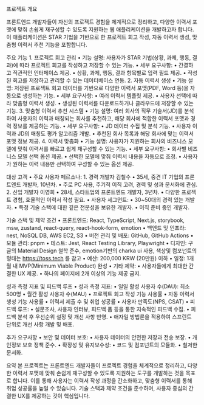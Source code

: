 프로젝트 개요

프론트엔드 개발자들이 자신의 프로젝트 경험을 체계적으로 정리하고, 다양한 이력서 포맷에 맞춰 손쉽게 재구성할 수 있도록 지원하는 웹 애플리케이션을 개발하고자 합니다. 이 애플리케이션은 STAR 기법을 기반으로 한 프로젝트 회고 작성, 자동 이력서 생성, 맞춤형 이력서 추천 기능을 포함합니다.

주요 기능
	1.	프로젝트 회고 관리
	•	기능 설명: 사용자가 STAR 기법(상황, 과제, 행동, 결과)에 따라 프로젝트 회고를 작성하고 저장할 수 있는 기능.
	•	세부 요구사항:
	•	간결하고 직관적인 인터페이스 제공.
	•	상황, 과제, 행동, 결과 항목별로 입력 필드 제공.
	•	작성된 회고를 저장하고 관리할 수 있는 데이터베이스 연동.
	2.	자동 이력서 생성
	•	기능 설명: 저장된 프로젝트 회고 데이터를 기반으로 다양한 이력서 포맷(PDF, Word 등)을 자동으로 생성하는 기능.
	•	세부 요구사항:
	•	여러 이력서 템플릿 제공.
	•	사용자 선택에 따라 맞춤형 이력서 생성.
	•	생성된 이력서를 다운로드하거나 클라우드에 저장할 수 있는 기능.
	3.	맞춤형 이력서 추천 시스템
	•	기능 설명: 여러 회사의 직무 기술서(JD)를 분석하여 사용자의 이력과 매칭되는 회사를 추천하고, 해당 회사에 적합한 이력서 포맷과 경력 정보를 제공하는 기능.
	•	세부 요구사항:
	•	JD 데이터 수집 및 분석 기능.
	•	사용자 이력과 JD의 매칭도 평가 알고리즘 개발.
	•	추천된 회사 목록과 해당 회사에 맞는 이력서 포맷 정보 제공.
	4.	이력서 맞춤화
	•	기능 설명: 사용자가 지원하는 회사의 비즈니스 모델에 맞춰 이력서를 빠르고 쉽게 재구성할 수 있는 기능.
	•	세부 요구사항:
	•	회사별 비즈니스 모델 선택 옵션 제공.
	•	선택한 모델에 맞춰 이력서 내용을 자동으로 조정.
	•	사용자가 원하는 이력 내용만 선택하여 구성할 수 있는 옵션 제공.

대상 고객
	•	주요 사용자 페르소나:
	1.	경력 개발자 김철수
	•	35세, 중견 IT 기업의 프론트엔드 개발자, 10년차.
	•	주로 PC 사용, 주기적 이직 고려, 경력 및 성과 문서화에 관심.
	2.	신입 개발자 이영희
	•	28세, 스타트업의 프론트엔드 개발자, 3년차.
	•	다양한 프로젝트 경험, 효율적인 이력서 작성 필요.
	•	사용자 세그먼트:
	•	30~50대의 경력 있는 개발자.
	•	특정 기술 스택에 대한 깊은 전문성을 보유한 개발자.
	•	이직 준비 중인 개발자.

기술 스택 및 제약 조건
	•	프론트엔드: React, TypeScript, Next.js, storybook, msw, zustand, react-query, react-hook-form, emotion
	•	백엔드 및 인프라: nest, NoSQL DB, AWS EC2, S3
	•	버전 관리 및 배포: GitHub, GitHub Actions
	•	모듈 관리: pnpm
	•	테스트: Jest, React Testing Library, Playwright
	•	디자인: 구글의 Material Design 철학 준수, emotion기반의 charka ui 사용, 색상및 컴포넌트의 형태는 https://toss.tech 를 참고
	•	예산: 200,000 KRW (20만원) 이하
	•	일정: 1개월 내 MVP(Minimum Viable Product) 완성
	•	기타 제약:
	•	사용자들에게 최대한 간결한 UX 제공.
	•	하나의 페이지에 2개 이상의 기능 제공 금지.

성과 측정 지표 및 피드백 루프
	•	성과 측정 지표:
	•	일일 활성 사용자 수(DAU): 최소 500명
	•	월간 활성 사용자 수(MAU)
	•	프로젝트 회고 작성 기능 사용률
	•	자동 이력서 생성 기능 사용률
	•	이력서 제출 수 및 취업 성공률
	•	사용자 만족도(NPS, CSAT)
	•	피드백 루프:
	•	설문조사, 사용자 인터뷰, 피드백 폼 등을 통한 지속적인 피드백 수집.
	•	피드백 분석 후 우선순위 설정 및 개선 사항 반영.
	•	애자일 방법론을 적용하여 스프린트 단위로 개선 사항 개발 및 배포.

추가 요구사항
	•	보안 및 데이터 보호:
	•	사용자 데이터의 안전한 저장과 전송 보장.
	•	개인정보 보호 정책 준수.
	•	확장성 및 유지보수성:
	•	코드 및 컴포넌트의 모듈화.
	•	철저한 문서화.

요약
본 프로젝트는 프론트엔드 개발자들이 프로젝트 경험을 체계적으로 정리하고, 다양한 이력서 포맷에 맞춰 손쉽게 재구성할 수 있도록 지원하는 도구를 개발하는 것을 목표로 합니다. 이를 통해 사용자는 이력서 작성 과정을 간소화하고, 맞춤형 이력서를 통해 취업 성공률을 높일 수 있습니다. 기술 스택과 제약 조건을 준수하며, 사용자 중심의 간결한 UX를 제공하는 것이 핵심입니다.